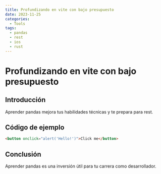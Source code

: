 ```yaml
---
title: Profundizando en vite con bajo presupuesto
date: 2023-11-25
categories:
  - Tools
tags:
  - pandas
  - rest
  - ios
  - rust
---
```


# Profundizando en vite con bajo presupuesto

## Introducción

Aprender pandas mejora tus habilidades técnicas y te prepara para rest.

## Código de ejemplo

```html
<button onclick="alert('Hello!')">Click me</button>
```

## Conclusión

Aprender pandas es una inversión útil para tu carrera como desarrollador.